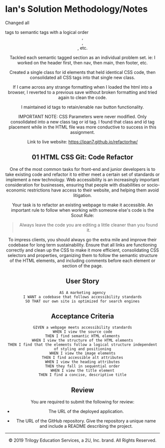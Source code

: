 # Ian's Solution Methodology/Notes

Changed all <div> tags to semantic tags with a logical order <header>, <nav>, <main>, etc.

Tackled each semantic tagged section as an individual problem set. ie: I worked on the header first, then nav, then main, then footer, etc.

Created a single class for id elements that held identical CSS code, then consolidated all CSS tags into that single new class.

If I came across any strange formatting when I loaded the html into a browser, I reverted to a previous save without broken formatting and tried again to clean the code.

I maintained id tags to retain/enable nav button functionality.

IMPORTANT NOTE: CSS Parameters were never modified. Only consolidated into a new class tag or id tag. I found that class and id tag placement while in the HTML file was more conductive to success in this assignment.

Link to live website: https://ipan7.github.io/refactorhw/

# 01 HTML CSS Git: Code Refactor

One of the most common tasks for front-end and junior developers is to take existing code and refactor it to either meet a certain set of standards or implement a new technology. Web accessibility is an increasingly important consideration for businesses, ensuring that people with disabilities or socio-economic restrictions have access to their website, and helping them avoid litigation.

Your task is to refactor an existing webpage to make it accessible. An important rule to follow when working with someone else's code is the Scout Rule:

> Always leave the code you are editing a little cleaner than you found it.

To impress clients, you should always go the extra mile and improve their codebase for long term sustainability. Ensure that all links are functioning correctly and clean up the CSS to make it more efficient, consolidating CSS selectors and properties, organizing them to follow the semantic structure of the HTML elements, and including comments before each element or section of the page.

## User Story

```
AS A marketing agency
I WANT a codebase that follows accessibility standards
SO THAT our own site is optimized for search engines
```

## Acceptance Criteria

```
GIVEN a webpage meets accessibility standards
WHEN I view the source code
THEN I find semantic HTML elements
WHEN I view the structure of the HTML elements
THEN I find that the elements follow a logical structure independent of styling and positioning
WHEN I view the image elements
THEN I find accessible alt attributes
WHEN I view the heading attributes
THEN they fall in sequential order
WHEN I view the title element
THEN I find a concise, descriptive title
```

## Review

You are required to submit the following for review:

* The URL of the deployed application.

* The URL of the GitHub repository. Give the repository a unique name and include a README describing the project.

- - -
© 2019 Trilogy Education Services, a 2U, Inc. brand. All Rights Reserved.

